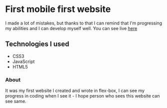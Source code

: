 # First mobile first website
I made a lot of mistakes, but thanks to that I can remind that I'm progressing my abilities and I can develop myself well.
You can see live [here](https://michalskirobert.github.io/portfolio/website/01/index.html)

## Technologies I used
- CSS3
- JavaScript
- HTML5

### About
It was my first website I created and wrote in flex-box, I can see my progress in coding when I see it - I hope person who sees this website can see same.